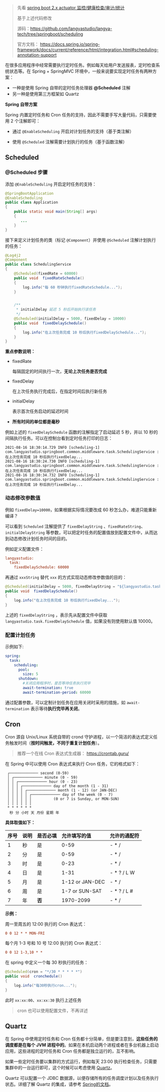 > 先看 [spring boot 2.x actuator 监控/健康检查/审计/统计](https://mp.weixin.qq.com/s/v1E8vEh73zfH3CyyMIwewQ)
>
> 基于上述代码修改
>
> 源码：https://github.com/langyastudio/langya-tech/tree/springboot/scheduling
>
> 官方文档： https://docs.spring.io/spring-framework/docs/current/reference/html/integration.html#scheduling-annotation-support



在很多应用程序中经常需要执行定时任务。例如每天给用户发送报表，定时检查系统状态等。在 Spring + SpringMVC 环境中，一般来说要实现定时任务有两种方案：

- 一种是使用 Spring 自带的定时任务处理器 **@Scheduled** 注解
- 另一种是使用第三方框架如 Quartz 



**Spring 自带方案**

 Spring 内置定时任务和 Cron 任务的支持，因此不需要手写大量代码，只需要使用 2 个注解即可：

- 通过 `@EnableScheduling` 开启对计划任务的支持（基于类注解）

- 使用 `@Scheduled` 注解需要计划执行的任务（基于函数注解）

  

## Scheduled

### **@Scheduled 步骤**

添加 `@EnableScheduling` 开启定时任务的支持：

```java
@SpringBootApplication
@EnableScheduling
public class Application
{
    public static void main(String[] args)
    {
       ...
    }
}
```

接下来定义计划任务的类（标记 `@Component`）并使用 `@Scheduled` 注解计划执行的任务：

```java
@Log4j2
@Component
public class SchedulingService
{
    @Scheduled(fixedRate = 60000)
    public void  fixedRateSchedule()
    {
        log.info("每 60 秒钟执行fixedRateSchedule...");
    }


    /**
     * initialDelay 延迟 5 秒后开始执行该任务
     */
    @Scheduled(initialDelay = 5000, fixedDelay = 10000)
    public void  fixedDelaySchedule()
    {
        log.info("在上次任务完成 10 秒后执行fixedDelaySchedule...");
    }
}
```



**重点参数说明：**

- fixedRate 

  每隔固定的时间执行一次，**无论上次任务是否完成**

- fixedDelay 

  在上次任务执行完成后，在指定时间后执行新任务

- initialDelay 

  表示首次任务启动的延迟时间

- **所有时间的单位都是毫秒**



例如上述的 `fixedDelaySchedule` 函数的注解指定了启动延迟 5 秒，并以 10 秒的间隔执行任务。可以在控制台看到定时任务打印的日志：

```
2021-08-16 18:30:14.729 INFO [scheduling-1] com.langyastudio.springboot.common.middleware.task.SchedulingService : 在上次任务完成 10 秒后执行fixedDelay...
2021-08-16 18:30:24.730 INFO [scheduling-1] com.langyastudio.springboot.common.middleware.task.SchedulingService : 在上次任务完成 10 秒后执行fixedDelay...
2021-08-16 18:30:34.732 INFO [scheduling-1] com.langyastudio.springboot.common.middleware.task.SchedulingService : 在上次任务完成 10 秒后执行fixedDelay...
```



### **动态修改参数值**

例如 `fixedDelay=10000`，如果根据实际情况要改成 60 秒怎么办，难道只能重新编译？

可以看到 `Scheduled` 注解提供了 `fixedDelayString` 、`fixedRateString`、`initialDelayString` 等参数，可以把定时任务的配置值放到配置文件中，从而达到动态修改计划任务时间的目的。

例如定义配置文件：

```ini
langyastudio:
  task:
    fixedDelaySchedule: 60000
```

再通过 `xxxString` 替代 `xxx` 的方式实现动态修改参数值的目的：

```java
@Scheduled(initialDelay = 5000, fixedDelayString = "${langyastudio.task.fixedDelaySchedule:10000}")
public void  fixedDelaySchedule()
{
    log.info("在上次任务完成 10 秒后执行fixedDelay...");
}
```

上述的 `fixedDelayString` ，表示先从配置文件中获取 `langyastudio.task.fixedDelaySchedule` 值，如果没有则使用默认值 10000。



### **配置计划任务** 

示例如下:

```yml
spring:
  task:
    scheduling:
      pool:
        size: 5        
      shutdown:
        #关闭应用程序时，是否等待任务执行完毕
        await-termination: true
        await-termination-period: 60000 
```

通过配置参数，可以定制计划任务在应用关闭时采用的措施，如 `await-termination` 表示等待**执行完毕再关闭**。



## Cron

Cron 源自 Unix/Linux 系统自带的 crond 守护进程，以一个简洁的表达式定义任务触发时间（**按时间触发，不同于重复计划任务**）。

> 推荐一个在线 Cron 表达式生成器： https://crontab.guru/



在 Spring 中可以使用 Cron 表达式来执行 Cron 任务，它的格式如下：

```
 ┌───────────── second (0-59)
 │ ┌───────────── minute (0 - 59)
 │ │ ┌───────────── hour (0 - 23)
 │ │ │ ┌───────────── day of the month (1 - 31)
 │ │ │ │ ┌───────────── month (1 - 12) (or JAN-DEC)
 │ │ │ │ │ ┌───────────── day of the week (0 - 7)
 │ │ │ │ │ │          (0 or 7 is Sunday, or MON-SUN)
 │ │ │ │ │ │
 * * * * * *
  秒 分 小时 天 月份 星期 年 
```



**具体取值如下：**

| 序号 | 说明 | 是否必填 | 允许填写的值    | 允许的通配符 |
| :--- | :--- | :------- | :-------------- | :----------- |
| 1    | 秒   | 是       | 0-59            | - * /        |
| 2    | 分   | 是       | 0-59            | - * /        |
| 3    | 时   | 是       | 0-23            | - * /        |
| 4    | 日   | 是       | 1-31            | - * ? / L W  |
| 5    | 月   | 是       | 1-12 or JAN-DEC | - * /        |
| 6    | 周   | 是       | 1-7 or SUN-SAT  | - * ? / L #  |
| 7    | 年   | **否**   | 1970-2099       | - * /        |



**示例：**

周一至周五的 12:00 执行的 Cron 表达式：

```ini
0 0 12 * * MON-FRI
```

每个月 1-3 号和 10 号 12:00 执行的 Cron 表达式：

```ini
0 0 12 1-3,10 * *
```

在 spring 中定义一个每 30 秒执行的任务：

```java
@Scheduled(cron = "*/30 * * * * *")
public void  cronchedule()
{
    log.info("每30秒执行cron...");
}
```

此时 `xx:xx:00`、`xx:xx:30` 执行上述任务

> cron 也可以使用配置文件，不再详述



## Quartz

在 Spring 中使用定时任务和 Cron 任务都十分简单，但是要注意到，**这些任务的调度都是在每个 JVM 进程中的**。如果在本机启动两个进程或者在多台机器上启动应用，这些进程的定时任务和 Cron 任务都是独立运行的，互不影响。

如果一些定时任务要以集群的方式运行，例如每天 23:00 执行检查任务，只需要集群中的一台运行即可，这个时候可以考虑使用 [Quartz](https://www.quartz-scheduler.org/)。

Quartz 可以配置一个 JDBC 数据源，以便存储所有的任务调度计划以及任务执行状态。详细了解 Quartz 的集成，请参考 [Spring的文档](https://docs.spring.io/spring/docs/current/spring-framework-reference/integration.html#scheduling-quartz)。

